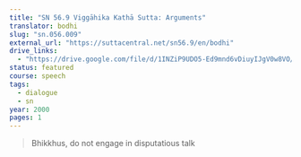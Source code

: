 ```yaml
---
title: "SN 56.9 Viggāhika Kathā Sutta: Arguments"
translator: bodhi
slug: "sn.056.009"
external_url: "https://suttacentral.net/sn56.9/en/bodhi"
drive_links:
  - "https://drive.google.com/file/d/1INZiP9UDO5-Ed9mnd6vDiuyIJgV0w8VO/view?usp=drivesdk"
status: featured
course: speech
tags:
  - dialogue
  - sn
year: 2000
pages: 1
---
```


> Bhikkhus, do not engage in disputatious talk

